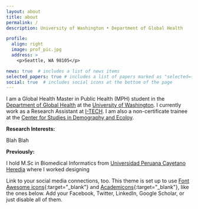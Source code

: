 ```yaml
---
layout: about
title: about
permalink: /
description: University of Washington • Department of Global Health

profile:
  align: right
  image: prof_pic.jpg
  address: >
    <p>Seattle, WA 98105</p>

news: true  # includes a list of news items
selected_papers: true # includes a list of papers marked as "selected={true}"
social: true  # includes social icons at the bottom of the page
---
```


I am a Global Health Master in Public Health (MPH) student in the [Department of Global Health](https://globalhealth.washington.edu) at the [University of Washington](https://www.washington.edu). I currently work as a Research Assistant at [I-TECH](https://www.go2itech.org). I am also a non-certificate trainee at the [Center for Studies in Demography and Ecoloy](https://csde.washington.edu).

**Research Interests:**

Blah Blah


**Previously:**

I hold M.Sc in Biomedical Informatics from [Universidad Peruana Cayetano Heredia](www.catetano.edu.pe) where I worked designing 

Link to your social media connections, too. This theme is set up to use [Font Awesome icons](http://fortawesome.github.io/Font-Awesome/){:target="\_blank"} and [Academicons](https://jpswalsh.github.io/academicons/){:target="\_blank"}, like the ones below. Add your Facebook, Twitter, LinkedIn, Google Scholar, or just disable all of them.
